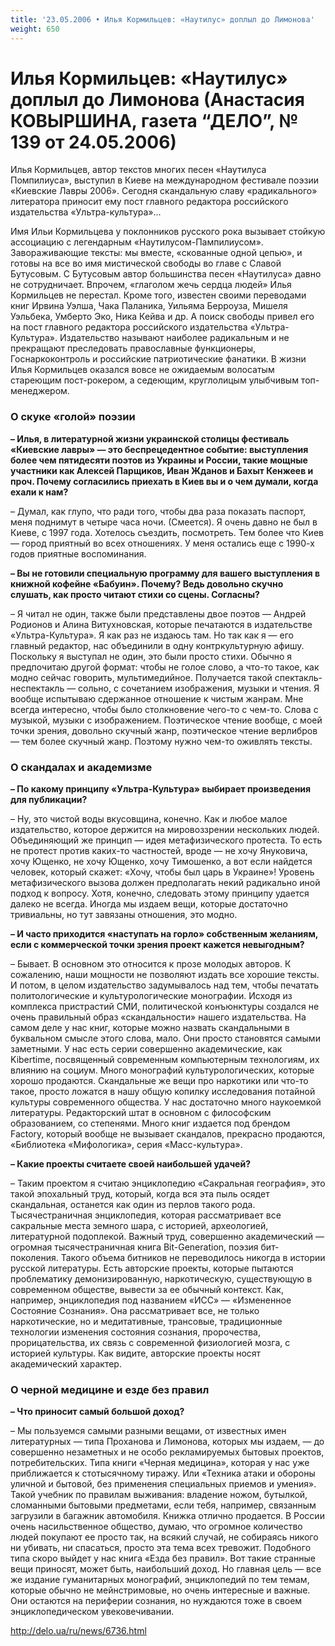 ```yaml
---
title: '23.05.2006 • Илья Кормильцев: «Наутилус» доплыл до Лимонова'
weight: 650
---
```


# Илья Кормильцев: «Наутилус» доплыл до Лимонова (Анастасия КОВЫРШИНА, газета “ДЕЛО”, № 139 от 24.05.2006)

Илья Кормильцев, автор текстов многих песен «Наутилуса Помпилиуса», выступил в Киеве на международном фестивале поэзии «Киевские Лавры 2006». Сегодня скандальную славу «радикального» литератора приносит ему пост главного редактора российского издательства «Ультра-культура»...

Имя Ильи Кормильцева у поклонников русского рока вызывает стойкую ассоциацию с легендарным «Наутилусом-Пампилиусом». Завораживающие тексты: мы вместе, «скованные одной цепью», и готовы на все во имя мистической свободы во главе с Славой Бутусовым. С Бутусовым автор большинства песен «Наутилуса» давно не сотрудничает. Впрочем, «глаголом жечь сердца людей» Илья Кормильцев не перестал. Кроме того, известен своими переводами книг Ирвина Уэлша, Чака Паланика, Уильяма Берроуза, Мишеля Уэльбека, Умберто Эко, Ника Кейва и др. А поиск свободы привел его на пост главного редактора российского издательства «Ультра-Культура». Издательство называют наиболее радикальным и не прекращают преследовать православные функционеры, Госнаркоконтроль и российские патриотические фанатики. В жизни Илья Кормильцев оказался вовсе не ожидаемым волосатым стареющим пост-рокером, а седеющим, круглолицым улыбчивым топ-менеджером.

### О скуке «голой» поэзии

__– Илья, в литературной жизни украинской столицы фестиваль «Киевские лавры» — это беспрецедентное событие: выступления более чем пятидесяти поэтов из Украины и России, такие мощные участники как Алексей Парщиков, Иван Жданов и Бахыт Кенжеев и проч. Почему согласились приехать в Киев вы и о чем думали, когда ехали к нам?__

– Думал, как глупо, что ради того, чтобы два раза показать паспорт, меня поднимут в четыре часа ночи. (Смеется). Я очень давно не был в Киеве, с 1997 года. Хотелось съездить, посмотреть. Тем более что Киев — город приятный во всех отношениях. У меня остались еще с 1990-х годов приятные воспоминания.

__– Вы не готовили специальную программу для вашего выступления в книжной кофейне «Бабуин». Почему? Ведь довольно скучно слушать, как просто читают стихи со сцены. Согласны?__

– Я читал не один, также были представлены двое поэтов — Андрей Родионов и Алина Витухновская, которые печатаются в издательстве «Ультра-Культура». Я как раз не издаюсь там. Но так как я — его главный редактор, нас объединили в одну контркультурную афишу. Поскольку я выступал не один, это были просто стихи. Обычно я предпочитаю другой формат: чтобы не голое слово, а что-то такое, как модно сейчас говорить, мультимедийное. Получается такой спектакль-неспектакль — сольно, с сочетанием изображения, музыки и чтения. Я вообще испытываю сдержанное отношение к чистым жанрам. Мне всегда интересно, чтобы было столкновение чего-то с чем-то. Слова с музыкой, музыки с изображением. Поэтическое чтение вообще, с моей точки зрения, довольно скучный жанр, поэтическое чтение верлибров — тем более скучный жанр. Поэтому нужно чем-то оживлять тексты.

### О скандалах и академизме

__– По какому принципу «Ультра-Культура» выбирает произведения для публикации?__

– Ну, это чистой воды вкусовщина, конечно. Как и любое малое издательство, которое держится на мировоззрении нескольких людей. Объединяющий же принцип — идея метафизического протеста. То есть не протест против каких-то частностей, вроде — не хочу Януковича, хочу Ющенко, не хочу Ющенко, хочу Тимошенко, а вот если найдется человек, который скажет: «Хочу, чтобы был царь в Украине»! Уровень метафизического вызова должен предполагать некий радикально иной подход к вопросу. Хотя, конечно, следовать этому принципу удается далеко не всегда. Иногда мы издаем вещи, которые достаточно тривиальны, но тут завязаны отношения, это модно.

__– И часто приходится «наступать на горло» собственным желаниям, если с коммерческой точки зрения проект кажется невыгодным?__

– Бывает. В основном это относится к прозе молодых авторов. К сожалению, наши мощности не позволяют издать все хорошие тексты. И потом, в целом издательство задумывалось над тем, чтобы печатать политологические и культурологические монографии. Исходя из комплекса пристрастий СМИ, политической конъюнктуры создался не очень правильный образ «скандальности» нашего издательства. На самом деле у нас книг, которые можно назвать скандальными в буквальном смысле этого слова, мало. Они просто становятся самыми заметными. У нас есть серии совершенно академические, как Kibertime, посвященный современным компьютерным технологиям, их влиянию на социум. Много монографий культурологических, которые хорошо продаются. Скандальные же вещи про наркотики или что-то такое, просто ложатся в нашу общую копилку исследования потайной культуры современного общества. У нас достаточно много наукоемкой литературы. Редакторский штат в основном с философским образованием, со степенями. Много книг издается под брендом Factory, который вообще не вызывает скандалов, прекрасно продаются, «Библиотека «Мифологика», серия «Масс-культура».

__– Какие проекты считаете своей наибольшей удачей?__

– Таким проектом я считаю энциклопедию «Сакральная география», это такой эпохальный труд, который, когда вся эта пыль осядет скандальная, останется как один из перлов такого рода. Тысячестраничная энциклопедия, которая рассматривает все сакральные места земного шара, с историей, археологией, литературной подоплекой. Важный труд, совершенно академический — огромная тысячестраничная книга Bit-Generation, поэзия бит-поколения. Такого объема битников не переводилось никогда в истории русской литературы. Есть авторские проекты, которые пытаются проблематику демонизированную, наркотическую, существующую в современном обществе, вывести за ее обычный контекст. Как, например, энциклопедия под названием «ИСС» — «Измененное Состояние Сознания». Она рассматривает все, не только наркотические, но и медитативные, трансовые, традиционные технологии изменения состояния сознания, пророчества, прорицательства, их связь с современной физиологией мозга, с историей культуры. Как видите, авторские проекты носят академический характер.

### О черной медицине и езде без правил

__– Что приносит самый большой доход?__

– Мы пользуемся самыми разными вещами, от известных имен литературных — типа Проханова и Лимонова, которых мы издаем, — до совершенно незаметных и не особо рекламируемых бытовых проектов, потребительских. Типа книги «Черная медицина», которая у нас уже приближается к стотысячному тиражу. Или «Техника атаки и обороны уличной и бытовой, без применения специальных приемов и умения». Такой учебник по правилам выживания: владение ножом, бутылкой, сломанными бытовыми предметами, если тебя, например, связанным загрузили в багажник автомобиля. Книжка отлично продается. В России очень насильственное общество, думаю, что огромное количество людей покупают ее просто так, на всякий случай, не собираясь никого ни убивать, ни спасаться, просто эта тема всех тревожит. Подобного типа скоро выйдет у нас книга «Езда без правил». Вот такие странные вещи приносят, может быть, наибольший доход. Но главная цель — все же издание гуманитарных монографий, энциклопедий по тем темам, которые обычно не мейнстримовые, но очень интересные и важные. Они остаются на периферии сознания, но нуждаются тоже в своем энциклопедическом увековечивании.

http://delo.ua/ru/news/6736.html

